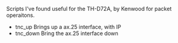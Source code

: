 Scripts I've found useful for the TH-D72A, by Kenwood for packet operaitons.

- tnc_up	Brings up a ax.25 interface, with IP
- tnc_down	Bring the ax.25 interface down
